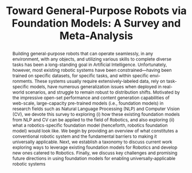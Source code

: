 ---
id:             2023-neuralsea
title:          "Toward General-Purpose Robots via Foundation Models: A Survey and Meta-Analysis"
authors:
    - Yafei*
    - Me*
    - Vidhi*
    - Jay
    - Nikhil
    - Jon
    - Yaqi
    - Seungchan
    - Tianyi
    - Shibo
    - Yu-Quan
    - Zslot
    - Dhruv
    - Xiaolong
    - Chen
    - MJR
    - Katia
    - Basti
    - Fei
    - Yonatan

venue:          In Submission.
year:           "2023-12"
thumbnail:      assets/publications/2023-Survey/scope.png
links:
    paper:      https://arxiv.org/abs/2312.08782
    # paper:      "assets/Survey.pdf"
    code:       https://robotics-fm-survey.github.io/
    bibtex:     assets/publications/2023-Survey/ref.txt

layout: project
short_title: Foundation Models for Robotics
abstract: "Building general-purpose robots that can operate seamlessly, in any environment, with any objects, and utilizing various
skills to complete diverse tasks has been a long-standing goal in Artificial Intelligence. Unfortunately, however, most existing
robotic systems have been constrained—having been trained on specific datasets, for specific tasks, and within specific envi-
ronments. These systems usually require extensively-labeled data, rely on task-specific models, have numerous generalization
issues when deployed in real-world scenarios, and struggle to remain robust to distribution shifts. Motivated by the impressive
open-set performance and content generation capabilities of web-scale, large-capacity pre-trained models (i.e., foundation
models) in research fields such as Natural Language Processing (NLP) and Computer Vision (CV), we devote this survey to
exploring (i) how these existing foundation models from NLP and CV can be applied to the field of Robotics, and also exploring
(ii) what a robotics-specific foundation model (henceforth, robotics foundation model) would look like. We begin by providing
an overview of what constitutes a conventional robotic system and the fundamental barriers to making it universally applicable.
Next, we establish a taxonomy to discuss current work exploring ways to leverage existing foundation models for Robotics and
develop new ones catered to Robotics. Finally, we discuss key challenges and promising future directions in using foundation
models for enabling universally-applicable robotic systems"
---
